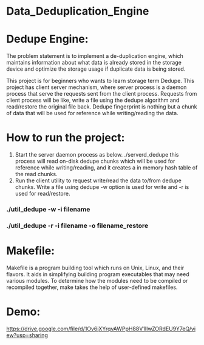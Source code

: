 # Data_Deduplication_Engine

# Dedupe Engine: 
The problem statement is to implement a de-duplication engine, which maintains information about what data is already stored in the storage device and optimize the storage usage if duplicate data is being stored.

This project is for beginners who wants to learn storage term Dedupe. This project has client server mechanism, where server process is a daemon process that serve the requests sent from the client process. Requests from client process will be like, write a file using the dedupe algorithm and read/restore the original file back. Dedupe fingerprint is nothing but a chunk of data that will be used for reference while writing/reading the data.

# How to run the project:
1. Start the server daemon process as below. ./serverd_dedupe this process will read on-disk dedupe chunks which will be used for reference while writing/reading, and it creates a in memory hash table of the read chunks. 
2. Run the client utility to request write/read the data to/from dedupe chunks. Write a file using dedupe -w option is used for write and -r is used for read/restore.

### ./util_dedupe -w -i filename
### ./util_dedupe -r -i filename -o filename_restore

# Makefile:
Makefile is a program building tool which runs on Unix, Linux, and their flavors. It aids in simplifying building program executables that may need various modules. To determine how the modules need to be compiled or recompiled together, make takes the help of user-defined makefiles.


# Demo:
https://drive.google.com/file/d/1Ov6jXYrqvAWPpH88V1IlwZORdEU9Y7eQ/view?usp=sharing
